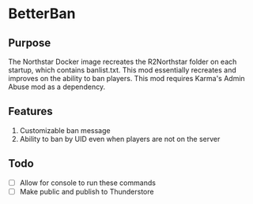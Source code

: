 # BetterBan

## Purpose
The Northstar Docker image recreates the R2Northstar folder on each startup, which contains banlist.txt. This mod essentially recreates and improves on the ability to ban players. This mod requires Karma's Admin Abuse mod as a dependency.

## Features
1. Customizable ban message
2. Ability to ban by UID even when players are not on the server

## Todo
- [ ] Allow for console to run these commands
- [ ] Make public and publish to Thunderstore